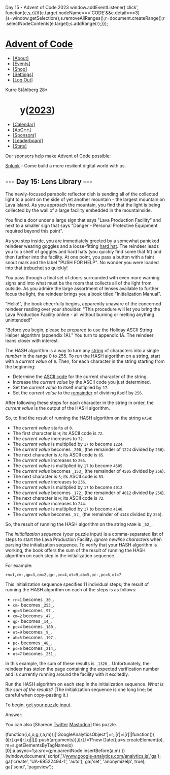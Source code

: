  Day 15 - Advent of Code 2023    window.addEventListener('click', function(e,s,r){if(e.target.nodeName==='CODE'&&e.detail===3){s=window.getSelection();s.removeAllRanges();r=document.createRange();r.selectNodeContents(e.target);s.addRange(r);}});

[Advent of Code](/)
===================

*   [\[About\]](/2023/about)
*   [\[Events\]](/2023/events)
*   [\[Shop\]](https://teespring.com/stores/advent-of-code)
*   [\[Settings\]](/2023/settings)
*   [\[Log Out\]](/2023/auth/logout)

Kurre Ståhlberg 28\*

       y([2023](/2023))
=======================

*   [\[Calendar\]](/2023)
*   [\[AoC++\]](/2023/support)
*   [\[Sponsors\]](/2023/sponsors)
*   [\[Leaderboard\]](/2023/leaderboard)
*   [\[Stats\]](/2023/stats)

Our [sponsors](/2023/sponsors) help make Advent of Code possible:

[Splunk](https://www.splunk.com/en_us/careers.html) - Come build a more resilient digital world with us.

\--- Day 15: Lens Library ---
-----------------------------

The newly-focused parabolic reflector dish is sending all of the collected light to a point on the side of yet another mountain - the largest mountain on Lava Island. As you approach the mountain, you find that the light is being collected by the wall of a large facility embedded in the mountainside.

You find a door under a large sign that says "Lava Production Facility" and next to a smaller sign that says "Danger - Personal Protective Equipment required beyond this point".

As you step inside, you are immediately greeted by a somewhat panicked reindeer wearing goggles and a loose-fitting [hard hat](https://en.wikipedia.org/wiki/Hard_hat). The reindeer leads you to a shelf of goggles and hard hats (you quickly find some that fit) and then further into the facility. At one point, you pass a button with a faint snout mark and the label "PUSH FOR HELP". No wonder you were loaded into that [trebuchet](1) so quickly!

You pass through a final set of doors surrounded with even more warning signs and into what must be the room that collects all of the light from outside. As you admire the large assortment of lenses available to further focus the light, the reindeer brings you a book titled "Initialization Manual".

"Hello!", the book cheerfully begins, apparently unaware of the concerned reindeer reading over your shoulder. "This procedure will let you bring the Lava Production Facility online - all without burning or melting anything unintended!"

"Before you begin, please be prepared to use the Holiday ASCII String Helper algorithm (appendix 1A)." You turn to appendix 1A. The reindeer leans closer with interest.

The HASH algorithm is a way to turn any [string](https://en.wikipedia.org/wiki/String_(computer_science)) of characters into a single _number_ in the range 0 to 255. To run the HASH algorithm on a string, start with a _current value_ of `0`. Then, for each character in the string starting from the beginning:

*   Determine the [ASCII code](https://en.wikipedia.org/wiki/ASCII#Printable_characters) for the current character of the string.
*   Increase the _current value_ by the ASCII code you just determined.
*   Set the _current value_ to itself multiplied by `17`.
*   Set the _current value_ to the [remainder](https://en.wikipedia.org/wiki/Modulo) of dividing itself by `256`.

After following these steps for each character in the string in order, the _current value_ is the output of the HASH algorithm.

So, to find the result of running the HASH algorithm on the string `HASH`:

*   The _current value_ starts at `0`.
*   The first character is `H`; its ASCII code is `72`.
*   The _current value_ increases to `72`.
*   The _current value_ is multiplied by `17` to become `1224`.
*   The _current value_ becomes `_200_` (the remainder of `1224` divided by `256`).
*   The next character is `A`; its ASCII code is `65`.
*   The _current value_ increases to `265`.
*   The _current value_ is multiplied by `17` to become `4505`.
*   The _current value_ becomes `_153_` (the remainder of `4505` divided by `256`).
*   The next character is `S`; its ASCII code is `83`.
*   The _current value_ increases to `236`.
*   The _current value_ is multiplied by `17` to become `4012`.
*   The _current value_ becomes `_172_` (the remainder of `4012` divided by `256`).
*   The next character is `H`; its ASCII code is `72`.
*   The _current value_ increases to `244`.
*   The _current value_ is multiplied by `17` to become `4148`.
*   The _current value_ becomes `_52_` (the remainder of `4148` divided by `256`).

So, the result of running the HASH algorithm on the string `HASH` is `_52_`.

The _initialization sequence_ (your puzzle input) is a comma-separated list of steps to start the Lava Production Facility. _Ignore newline characters_ when parsing the initialization sequence. To verify that your HASH algorithm is working, the book offers the sum of the result of running the HASH algorithm on each step in the initialization sequence.

For example:

    rn=1,cm-,qp=3,cm=2,qp-,pc=4,ot=9,ab=5,pc-,pc=6,ot=7

This initialization sequence specifies 11 individual steps; the result of running the HASH algorithm on each of the steps is as follows:

*   `rn=1` becomes `_30_`.
*   `cm-` becomes `_253_`.
*   `qp=3` becomes `_97_`.
*   `cm=2` becomes `_47_`.
*   `qp-` becomes `_14_`.
*   `pc=4` becomes `_180_`.
*   `ot=9` becomes `_9_`.
*   `ab=5` becomes `_197_`.
*   `pc-` becomes `_48_`.
*   `pc=6` becomes `_214_`.
*   `ot=7` becomes `_231_`.

In this example, the sum of these results is `_1320_`. Unfortunately, the reindeer has stolen the page containing the expected verification number and is currently running around the facility with it excitedly.

Run the HASH algorithm on each step in the initialization sequence. _What is the sum of the results?_ (The initialization sequence is one long line; be careful when copy-pasting it.)

To begin, [get your puzzle input](15/input).

Answer:  

You can also \[Shareon [Twitter](https://twitter.com/intent/tweet?text=%22Lens+Library%22+%2D+Day+15+%2D+Advent+of+Code+2023&url=https%3A%2F%2Fadventofcode%2Ecom%2F2023%2Fday%2F15&related=ericwastl&hashtags=AdventOfCode) [Mastodon](javascript:void(0);)\] this puzzle.

(function(i,s,o,g,r,a,m){i\['GoogleAnalyticsObject'\]=r;i\[r\]=i\[r\]||function(){ (i\[r\].q=i\[r\].q||\[\]).push(arguments)},i\[r\].l=1\*new Date();a=s.createElement(o), m=s.getElementsByTagName(o)\[0\];a.async=1;a.src=g;m.parentNode.insertBefore(a,m) })(window,document,'script','//www.google-analytics.com/analytics.js','ga'); ga('create', 'UA-69522494-1', 'auto'); ga('set', 'anonymizeIp', true); ga('send', 'pageview');